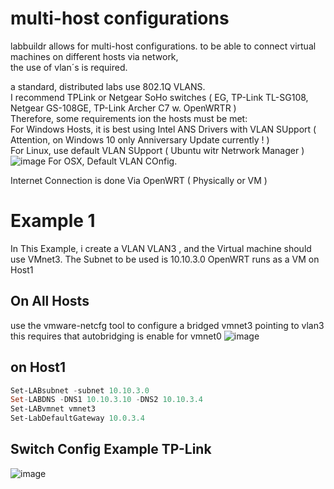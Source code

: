 # multi-host configurations
labbuildr allows for multi-host configurations. to be able to connect virtual machines on different hosts via network,   
the use of vlan´s is required. 

a standard, distributed labs use 802.1Q VLANS.  
I recommend TPLink or Netgear SoHo switches ( EG, TP-Link TL-SG108, Netgear GS-108GE, TP-Link Archer C7 w. OpenWRTR )  
Therefore, some requirements ion the hosts must be met:  
For Windows Hosts, it is best using Intel ANS Drivers with VLAN SUpport ( Attention, on Windows 10 only Anniversary Update currently ! )   
For Linux, use default VLAN SUpport ( Ubuntu witr Netrwork Manager )   
![image](https://cloud.githubusercontent.com/assets/8255007/25733949/823da6ee-315e-11e7-90dd-79f6a9f8fd10.png)
For OSX, Default VLAN COnfig.  


Internet Connection is done Via OpenWRT ( Physically or VM )


# Example 1
In This Example, i create a VLAN VLAN3 , and the Virtual machine should use VMnet3.
The Subnet to be used is 10.10.3.0
OpenWRT runs as a VM on Host1

## On All Hosts
use the vmware-netcfg tool to configure a bridged vmnet3 pointing to vlan3
this requires that autobridging is enable for vmnet0
![image](https://cloud.githubusercontent.com/assets/8255007/25733995/03f31fca-315f-11e7-9b71-118559e13098.png)



## on Host1
```Powershell
Set-LABsubnet -subnet 10.10.3.0
Set-LABDNS -DNS1 10.10.3.10 -DNS2 10.10.3.4 
Set-LABvmnet vmnet3
Set-LabDefaultGateway 10.0.3.4
```



## Switch Config Example TP-Link 


![image](https://cloud.githubusercontent.com/assets/8255007/25733925/4c579300-315e-11e7-943d-d98a4c65cba2.png)
